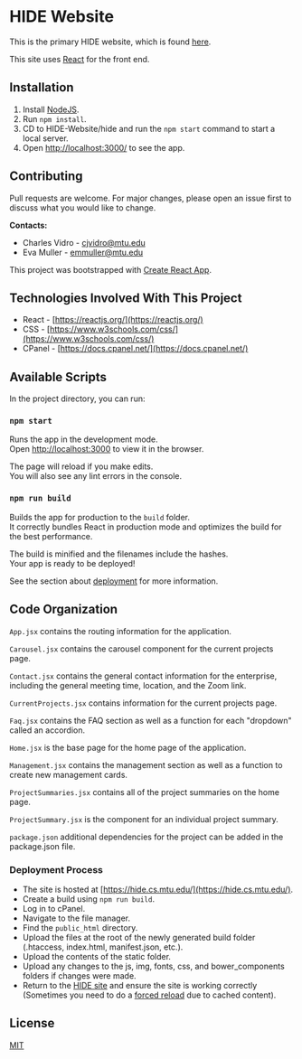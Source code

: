 # HIDE Website

This is the primary HIDE website, which is found [here](http://hide.cs.mtu.edu/).

This site uses [React](https://reactjs.org/) for the front end.

## Installation

1. Install [NodeJS](https://nodejs.org/en/).
2. Run ```npm install```.
3. CD to HIDE-Website/hide and run the ```npm start``` command to start a local server.
4. Open <http://localhost:3000/> to see the app.

## Contributing
Pull requests are welcome. For major changes, please open an issue first to discuss what you would like to change.

**Contacts:** 
 - Charles Vidro - <cjvidro@mtu.edu>
 - Eva Muller - <emmuller@mtu.edu>

This project was bootstrapped with [Create React App](https://github.com/facebook/create-react-app).

## Technologies Involved With This Project
- React - [https://reactjs.org/](https://reactjs.org/)
- CSS - [https://www.w3schools.com/css/](https://www.w3schools.com/css/)
- CPanel - [https://docs.cpanel.net/](https://docs.cpanel.net/)

## Available Scripts

In the project directory, you can run:

### `npm start`

Runs the app in the development mode.<br />
Open [http://localhost:3000](http://localhost:3000) to view it in the browser.

The page will reload if you make edits.<br />
You will also see any lint errors in the console.

### `npm run build`

Builds the app for production to the `build` folder.<br />
It correctly bundles React in production mode and optimizes the build for the best performance.

The build is minified and the filenames include the hashes.<br />
Your app is ready to be deployed!

See the section about [deployment](https://facebook.github.io/create-react-app/docs/deployment) for more information.

## Code Organization
`App.jsx` contains the routing information for the application.

`Carousel.jsx` contains the carousel component for the current projects page.

`Contact.jsx` contains the general contact information for the enterprise, including the general meeting time, location, and the Zoom link.

`CurrentProjects.jsx` contains information for the current projects page.

`Faq.jsx` contains the FAQ section as well as a function for each "dropdown" called an accordion.

`Home.jsx` is the base page for the home page of the application.

`Management.jsx` contains the management section as well as a function to create new management cards.

`ProjectSummaries.jsx` contains all of the project summaries on the home page.

`ProjectSummary.jsx` is the component for an individual project summary.

`package.json` additional dependencies for the project can be added in the package.json file.

### Deployment Process
- The site is hosted at [https://hide.cs.mtu.edu/](https://hide.cs.mtu.edu/).
- Create a build using `npm run build`.
- Log in to cPanel.
- Navigate to the file manager.
- Find the `public_html` directory.
- Upload the files at the root of the newly generated build folder (.htaccess, index.html, manifest.json, etc.).
- Upload the contents of the static folder.
- Upload any changes to the js, img, fonts, css, and bower_components folders if changes were made.
- Return to the [HIDE site](https://hide.cs.mtu.edu/) and ensure the site is working correctly (Sometimes you need to do a [forced reload](https://www.howtogeek.com/672607/how-to-hard-refresh-your-web-browser-to-bypass-your-cache/#:~:text=There%20are%20also%20keyboard%20shortcuts,Press%20Shift%2BCommand%2BR.) due to cached content).

## License
[MIT](https://choosealicense.com/licenses/mit/)
